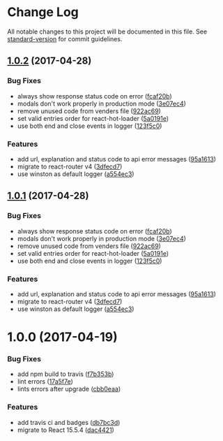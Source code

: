# Change Log

All notable changes to this project will be documented in this file. See [standard-version](https://github.com/conventional-changelog/standard-version) for commit guidelines.

<a name="1.0.2"></a>
## [1.0.2](https://github.com/antonfisher/react-express-webpack2/compare/v1.0.0...v1.0.2) (2017-04-28)


### Bug Fixes

* always show response status code on error ([fcaf20b](https://github.com/antonfisher/react-express-webpack2/commit/fcaf20b))
* modals don't work properly in production mode ([3e07ec4](https://github.com/antonfisher/react-express-webpack2/commit/3e07ec4))
* remove unused code from venders file ([922ac69](https://github.com/antonfisher/react-express-webpack2/commit/922ac69))
* set valid entries order for react-hot-loader ([5a0191e](https://github.com/antonfisher/react-express-webpack2/commit/5a0191e))
* use both end and close events in logger ([123f5c0](https://github.com/antonfisher/react-express-webpack2/commit/123f5c0))


### Features

* add url, explanation and status code to api error messages ([95a1613](https://github.com/antonfisher/react-express-webpack2/commit/95a1613))
* migrate to react-router v4 ([3dfecd7](https://github.com/antonfisher/react-express-webpack2/commit/3dfecd7))
* use winston as default logger ([a554ec3](https://github.com/antonfisher/react-express-webpack2/commit/a554ec3))



<a name="1.0.1"></a>
## [1.0.1](https://github.com/antonfisher/react-express-webpack2/compare/v1.0.0...v1.0.1) (2017-04-28)


### Bug Fixes

* always show response status code on error ([fcaf20b](https://github.com/antonfisher/react-express-webpack2/commit/fcaf20b))
* modals don't work properly in production mode ([3e07ec4](https://github.com/antonfisher/react-express-webpack2/commit/3e07ec4))
* remove unused code from venders file ([922ac69](https://github.com/antonfisher/react-express-webpack2/commit/922ac69))
* set valid entries order for react-hot-loader ([5a0191e](https://github.com/antonfisher/react-express-webpack2/commit/5a0191e))
* use both end and close events in logger ([123f5c0](https://github.com/antonfisher/react-express-webpack2/commit/123f5c0))


### Features

* add url, explanation and status code to api error messages ([95a1613](https://github.com/antonfisher/react-express-webpack2/commit/95a1613))
* migrate to react-router v4 ([3dfecd7](https://github.com/antonfisher/react-express-webpack2/commit/3dfecd7))
* use winston as default logger ([a554ec3](https://github.com/antonfisher/react-express-webpack2/commit/a554ec3))



<a name="1.0.0"></a>
# 1.0.0 (2017-04-19)


### Bug Fixes

* add npm build to travis ([f7b353b](https://github.com/antonfisher/react-express-webpack2/commit/f7b353b))
* lint errors ([17a5f7e](https://github.com/antonfisher/react-express-webpack2/commit/17a5f7e))
* lints errors after upgrade ([cbb0eaa](https://github.com/antonfisher/react-express-webpack2/commit/cbb0eaa))


### Features

* add travis ci and badges ([db7bc3d](https://github.com/antonfisher/react-express-webpack2/commit/db7bc3d))
* migrate to React 15.5.4 ([dac4421](https://github.com/antonfisher/react-express-webpack2/commit/dac4421))
